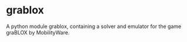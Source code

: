 grablox
=======

A python module grablox, containing a solver and emulator for the game graBLOX by MobilityWare.
